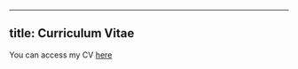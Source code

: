 
---
title: Curriculum Vitae
---

You can access my CV [here](https://econjobmarket.org/applicants/files/1219933)
